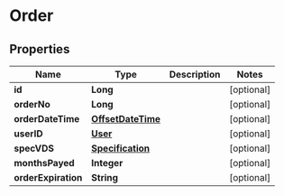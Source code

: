 # Order

## Properties
Name | Type | Description | Notes
------------ | ------------- | ------------- | -------------
**id** | **Long** |  |  [optional]
**orderNo** | **Long** |  |  [optional]
**orderDateTime** | [**OffsetDateTime**](OffsetDateTime.md) |  |  [optional]
**userID** | [**User**](User.md) |  |  [optional]
**specVDS** | [**Specification**](Specification.md) |  |  [optional]
**monthsPayed** | **Integer** |  |  [optional]
**orderExpiration** | **String** |  |  [optional]
